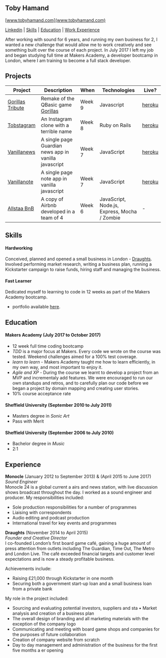 ## Toby Hamand
[www.tobyhamand.com](www.tobyhamand.com)

[Linkedin](https://www.linkedin.com/in/toby-hamand) | [Skills](https://github.com/Tobold/CV#skills) | [Education](https://github.com/Tobold/CV#education) | [Work Experience](https://github.com/Tobold/CV#experience)

After working with sound for 6 years, and running my own business for 2, I wanted a new challenge that would allow me to work creatively and see something built over the course of each project. In July 2017 I left my job and began studying full time at Makers Academy, a developer bootcamp in London, where I am training to become a full stack developer.

## Projects

Project | Description | When | Technologies | Live?
------- | ----------- | ---- | ------------ | ------
[Gorillas Tribute](https://github.com/Alexander-Blair/gorillas-game-tribute) | Remake of the QBasic game [Gorillas](https://en.wikipedia.org/wiki/Gorillas_(video_game)) | Week 9 | Javascript | [heroku](https://gorillas-tribute.herokuapp.com/)
[Tobstagram](https://github.com/tobold/instagram-challenge) | An Instagram clone with a terrible name | Week 8 | Ruby on Rails | [heroku](http://tobstagram.herokuapp.com/)
[Vanillanews](https://github.com/tobold/news-summary-challenge) | A single page Guardian news app in vanilla javascript | Week 7 | JavaScript | [heroku](https://vanillajsnews.herokuapp.com/)
[Vanillanote](https://github.com/tobold/noteapp) | A single page note app in vanilla javascript | Week 7 | JavaScript | [heroku](https://vanillajsnote.herokuapp.com/)
[Allstaa BnB](https://github.com/tobold/allstaas-bnb) | A copy of Airbnb developed in a team of 4 | Week 6 | JavaScript, Node.js, Express, Mocha / Zombie | -


## Skills

#### Hardworking

Conceived, planned and opened a small business in London - [Draughts](http://www.draughtslondon.com). Involved performing market research, writing a business plan, running a Kickstarter campaign to raise funds, hiring staff and managing the business.

#### Fast Learner

Dedicated myself to learning to code in 12 weeks as part of the Makers Academy bootcamp.

- portfolio available [here](https://github.com/tobold).

## Education

#### Makers Academy (July 2017 to October 2017)
- 12 week full time coding bootcamp
- *TDD* is a major focus at Makers. Every code we wrote on the course was tested. Weekend challenges aimed for a 100% test coverage.
- *learn to learn* - Makers Academy taught me how to learn efficiently, in my own way, and most important to enjoy it.
- *Agile and XP* - During the course we learnt to develop a project from an MVP and incrementaly add features. We were encouraged to run our own standups and retros, and to carefully plan our code before we began a project by domain mapping and creating user stories.
- 10% course acceptance rate

#### Sheffield University (September 2010 to July 2011)
- Masters degree in *Sonic Art*
- Pass with Merit

#### Sheffield University (September 2006 to July 2010)
- Bachelor degree in *Music*
- 2:1

## Experience

**Monocle** (January 2012 to September 2013) & (April 2015 to June 2017)  
*Sound Engineer*  
Monocle 24 is a global current a airs and news station, with live discussion shows broadcast throughout the day. I worked as a sound engineer and producer.
My responsibilities included:
- Sole production responsibilities for a number of programmes
- Liaising with correspondents
- Audio editing and podcast production
- International travel for key events and programmes

**Draughts** (November 2014 to April 2015)  
*Founder and Creative Director*  
I co-founded London’s first board game café, gaining a huge amount of press attention from outlets including The Guardian, Time Out, The Metro and London Live. The café exceeded financial targets and customer level expectations and is now a steady profitable business.

Achievements include:
- Raising £21,000 through Kickstarter in one month
- Securing both a government start-up loan and a small business loan from a private bank

My role in the project included:
- Sourcing and evaluating potential investors, suppliers and sta  • Market analysis and creation of a business plan
- The overall design of branding and all marketing materials with the exception of the company logo
- Communicating and meeting with board game shops and companies for the purposes of future collaboration
- Creation of company website from scratch
- Day to day management and administration of the business for the first five months a er opening

